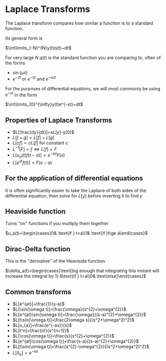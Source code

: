 # Laplace Transforms

The Laplace transform compares how similar a function is to a standard function.

Its general form is

$\int\limits_{-N}^{N}y(t)q(t)~dt$

For very large $N$
$q(t)$ is the standard function you are comparing to, often of the forms
- $\sin(\omega t)$
- $e^{-zt}$ or $e^{-st}$ and $e^{-i\omega t}$

For the purposes of differential equations, we will most commonly be using $e^{-st}$ in the form

$\int\limits_{0}^{\infty}y(t)e^{-st}~dt$

## Properties of Laplace Transforms

- $L[\frac{dy}{dt}]=sL[y]-y(0)$
- $L[f+g]=L[f]+L[g]$
- $L[cf]=cL[f]$ for constant $c$
- $L^{-1}[F]=f\iff L[f]=F$
- $L[u_a(t)f(t-a)]=e^{-sa}F(s)$
- $L[e^{st}f(t)]=F(s-a)$

## For the application of differential equations

It is often significantly easier to take the Laplace of both sides of the differential equation, then solve for $L[y]$ before inverting it to find $y$

## Heaviside function

Turns "on" functions if you multiply them together

$u_a(t)=\begin{cases}0& \text{if } t<a\\1& \text{if }t\ge a\end{cases}$

## Dirac-Delta function

This is the "derivative" of the Heaviside function.

$\delta_a(t)=\begin{cases}\text{big enough that integrating this instant will increase the integral by 1} &\text{if } t=a\\0& \text{else}\end{cases}$

## Common transforms

- $L[e^{at}]=\frac{1}{s-a}$
- $L[\sin(\omega t)]=\frac{\omega}{s^{2}+\omega^{2}}$
- $L[e^{at}\sin(\omega t)]=\frac{\omega}{(s-a)^{2}+\omega^{2}}$
- $L[t\sin(\omega t)]=\frac{2\omega s}{(s^2+\omega^2)^2}$
- $L[u_{a}]=\frac{e^{-as}}{s}$
- $L[t^n]=\frac{n!}{s^{n+1}}$
- $L[\cos(\omega t)]=\frac{s}{s^{2}+\omega^{2}}$
- $L[e^{at}\cos(\omega t)]=\frac{s-a}{(s-a)^{2}+\omega^{2}}$
- $L[t\sin(\omega t)]=\frac{s^{2}-\omega^{2}}{(s^2+\omega^2)^2}$
- $L[\delta_a]=e^{-as}$
